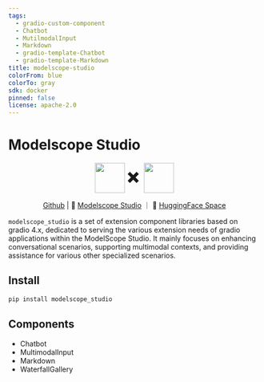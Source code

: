 ```yaml
---
tags:
  - gradio-custom-component
  - Chatbot
  - MutilmodalInput
  - Markdown
  - gradio-template-Chatbot
  - gradio-template-Markdown
title: modelscope-studio
colorFrom: blue
colorTo: gray
sdk: docker
pinned: false
license: apache-2.0
---
```


<h1>Modelscope Studio</h1>

<p align="center">
    <img src="https://modelscope.oss-cn-beijing.aliyuncs.com/modelscope.gif" height="60" style="vertical-align: middle;"/>
    <span style="font-size: 30px; vertical-align: middle;">
    ✖️
    </span>
    <img src="https://www.gradio.app/_app/immutable/assets/gradio.8a5e8876.svg" height="60" style="vertical-align: middle;">
<p>

<p align="center">
<a href="https://github.com/modelscope/modelscope-studio">Github</a> | 🤖 <a href="https://modelscope.cn/studios/modelscope/modelscope-studio/summary">Modelscope Studio</a> ｜ 🤗 <a href="https://huggingface.co/spaces/modelscope/modelscope-studio">HuggingFace Space</a>

`modelscope_studio` is a set of extension component libraries based on gradio 4.x, dedicated to serving the various extension needs of gradio applications within the ModelScope Studio. It mainly focuses on enhancing conversational scenarios, supporting multimodal contexts, and providing assistance for various other specialized scenarios.

## Install

```sh
pip install modelscope_studio
```

## Components

- <tab-link component-tab="Chatbot">Chatbot</tab-link>
- <tab-link component-tab="MultimodalInput">MultimodalInput</tab-link>
- <tab-link component-tab="Markdown">Markdown</tab-link>
- <tab-link component-tab="WaterfallGallery">WaterfallGallery</tab-link>
